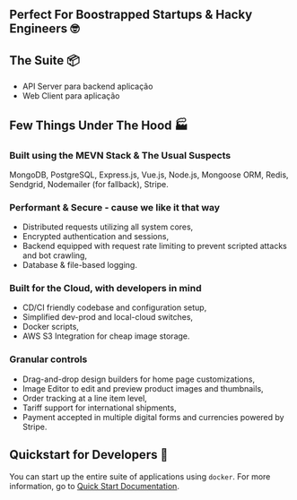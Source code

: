 ## Perfect For Boostrapped Startups & Hacky Engineers :nerd_face:

## The Suite :package:

- API Server para backend aplicação
- Web Client para aplicação

## Few Things Under The Hood :factory:

### Built using the MEVN Stack & The Usual Suspects

MongoDB, PostgreSQL, Express.js, Vue.js, Node.js, Mongoose ORM, Redis, Sendgrid, Nodemailer (for fallback), Stripe.

### Performant & Secure - cause we like it that way

- Distributed requests utilizing all system cores,
- Encrypted authentication and sessions,
- Backend equipped with request rate limiting to prevent scripted attacks and bot crawling,
- Database & file-based logging.

### Built for the Cloud, with developers in mind

- CD/CI friendly codebase and configuration setup,
- Simplified dev-prod and local-cloud switches,
- Docker scripts,
- AWS S3 Integration for cheap image storage.

### Granular controls

- Drag-and-drop design builders for home page customizations,
- Image Editor to edit and preview product images and thumbnails,
- Order tracking at a line item level,
- Tariff support for international shipments,
- Payment accepted in multiple digital forms and currencies powered by Stripe.

## Quickstart for Developers :electric_plug:

You can start up the entire suite of applications using `docker`. For more information, go to [Quick Start Documentation](https://documentation.veniqa.com/dockersetup/dockersetup.html).
